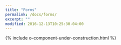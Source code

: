 ```yaml
---
title: "Forms"
permalink: /docs/forms/
excerpt: ""
modified: 2016-12-13T10:25:30-04:00
---
```



{% include o-component-under-construction.html %}